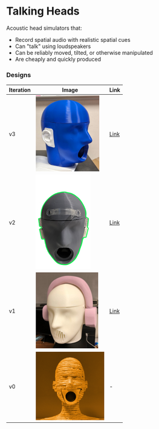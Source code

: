# Talking Heads

Acoustic head simulators that:
- Record spatial audio with realistic spatial cues
- Can "talk" using loudspeakers
- Can be reliably moved, tilted, or otherwise manipulated
- Are cheaply and quickly produced

### Designs
| Iteration | Image | Link |
| --- | --- | --- |
| v3 | <img alt="Prototype of talking head v3" src="./models/v3/images/blue_proto.jpg" height="200px" /> | [Link](./models/v3) |
| v2 | <img alt="Prototype of talking head v2" src="./models/v2/images/PrototypeFront.png" height="250px" /> | [Link](./models/v2) |
| v1 | <img alt="Prototype of talking head v1" src="./models/v1/images/PhotoHeadset.png" height="200px" /> | [Link](./models/v1) |
| v0 | <img alt="Prototype of talking head v0" src="./media/sculpted_head.png" height="180px" /> | - |